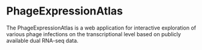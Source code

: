 # PhageExpressionAtlas

The PhageExpressionAtlas is a web application for interactive exploration of various phage infections on the transcriptional level based on publicly available dual RNA-seq data. 
